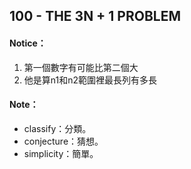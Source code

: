 ## 100 - THE 3N + 1 PROBLEM
#### Notice：
1. 第一個數字有可能比第二個大
2. 他是算n1和n2範圍裡最長列有多長
#### Note：
- classify：分類。
- conjecture：猜想。
- simplicity：簡單。